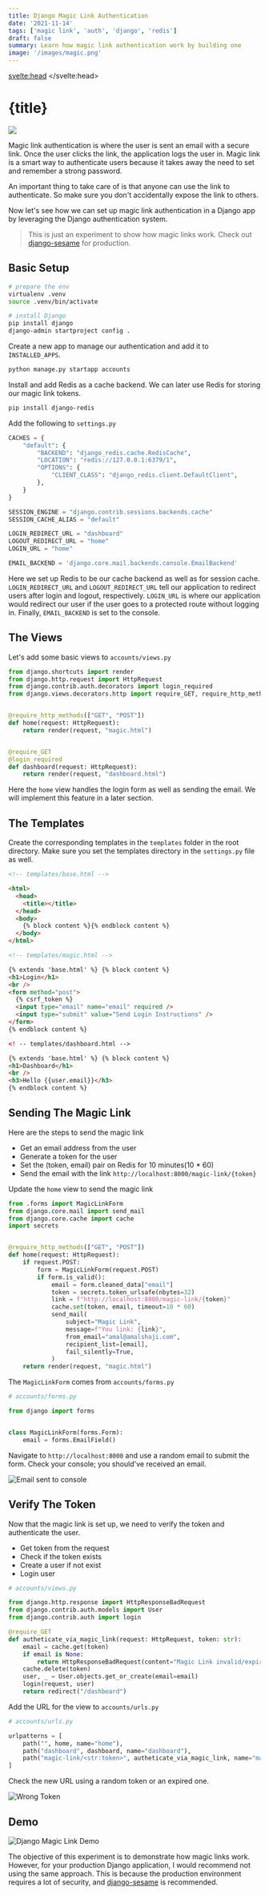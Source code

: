```yaml
---
title: Django Magic Link Authentication
date: '2021-11-14'
tags: ['magic link', 'auth', 'django', 'redis']
draft: false
summary: Learn how magic link authentication work by building one
image: '/images/magic.png'
---
```


<script>
    import Seo from '$lib/components/SEO.svelte';
    import Date from '$lib/components/Date.svelte';
</script>

<svelte:head>
    <Seo title={title} description={summary} image={image}></Seo>
</svelte:head>

<div class="text-center">
    <p><Date date={date}></Date></p>
    <h1>{title}</h1>
</div>

<img src={image}>

Magic link authentication is where the user is sent an email with a secure link. Once the user clicks the link, the application logs the user in. Magic link is a smart way to authenticate users because it takes away the need to set and remember a strong password.

An important thing to take care of is that anyone can use the link to authenticate. So make sure you don't accidentally expose the link to others.

Now let's see how we can set up magic link authentication in a Django app by leveraging the Django authentication system.

> This is just an experiment to show how magic links work. Check out [django-sesame](https://github.com/aaugustin/django-sesame) for production.

## Basic Setup

```bash
# prepare the env
virtualenv .venv
source .venv/bin/activate

# install Django
pip install django
django-admin startproject config .
```

Create a new app to manage our authentication and add it to `INSTALLED_APPS`.

```bash
python manage.py startapp accounts
```

Install and add Redis as a cache backend. We can later use Redis for storing our magic link tokens.

```bash
pip install django-redis
```

Add the following to `settings.py`

```python
CACHES = {
    "default": {
        "BACKEND": "django_redis.cache.RedisCache",
        "LOCATION": "redis://127.0.0.1:6379/1",
        "OPTIONS": {
            "CLIENT_CLASS": "django_redis.client.DefaultClient",
        },
    }
}

SESSION_ENGINE = "django.contrib.sessions.backends.cache"
SESSION_CACHE_ALIAS = "default"

LOGIN_REDIRECT_URL = "dashboard"
LOGOUT_REDIRECT_URL = "home"
LOGIN_URL = "home"

EMAIL_BACKEND = 'django.core.mail.backends.console.EmailBackend'
```

Here we set up Redis to be our cache backend as well as for session cache. `LOGIN_REDIRECT_URL` and `LOGOUT_REDIRECT_URL` tell our application to redirect users after login and logout, respectively. `LOGIN_URL` is where our application would redirect our user if the user goes to a protected route without logging in. Finally, `EMAIL_BACKEND` is set to the console.

## The Views

Let's add some basic views to `accounts/views.py`

```python
from django.shortcuts import render
from django.http.request import HttpRequest
from django.contrib.auth.decorators import login_required
from django.views.decorators.http import require_GET, require_http_methods


@require_http_methods(["GET", "POST"])
def home(request: HttpRequest):
    return render(request, "magic.html")


@require_GET
@login_required
def dashboard(request: HttpRequest):
    return render(request, "dashboard.html")
```

Here the `home` view handles the login form as well as sending the email. We will implement this feature in a later section.

## The Templates

Create the corresponding templates in the `templates` folder in the root directory. Make sure you set the templates directory in the `settings.py` file as well.

```html
<!-- templates/base.html -->

<html>
  <head>
    <title></title>
  </head>
  <body>
    {% block content %}{% endblock content %}
  </body>
</html>
```

```html
<!-- templates/magic.html -->

{% extends 'base.html' %} {% block content %}
<h1>Login</h1>
<br />
<form method="post">
  {% csrf_token %}
  <input type="email" name="email" required />
  <input type="submit" value="Send Login Instructions" />
</form>
{% endblock content %}
```

```html
<! -- templates/dashboard.html -->

{% extends 'base.html' %} {% block content %}
<h1>Dashboard</h1>
<br />
<h3>Hello {{user.email}}</h3>
{% endblock content %}
```

## Sending The Magic Link

Here are the steps to send the magic link

- Get an email address from the user
- Generate a token for the user
- Set the (token, email) pair on Redis for 10 minutes(10 \* 60)
- Send the email with the link `http://localhost:8000/magic-link/{token}`

Update the `home` view to send the magic link

```python
from .forms import MagicLinkForm
from django.core.mail import send_mail
from django.core.cache import cache
import secrets


@require_http_methods(["GET", "POST"])
def home(request: HttpRequest):
    if request.POST:
        form = MagicLinkForm(request.POST)
        if form.is_valid():
            email = form.cleaned_data["email"]
            token = secrets.token_urlsafe(nbytes=32)
            link = f"http://localhost:8000/magic-link/{token}"
            cache.set(token, email, timeout=10 * 60)
            send_mail(
                subject="Magic Link",
                message=f"You link: {link}",
                from_email="amal@amalshaji.com",
                recipient_list=[email],
                fail_silently=True,
            )
    return render(request, "magic.html")
```

The `MagicLinkForm` comes from `accounts/forms.py`

```python
# accounts/forms.py

from django import forms


class MagicLinkForm(forms.Form):
    email = forms.EmailField()
```

Navigate to `http://localhost:8000` and use a random email to submit the form. Check your console; you should've received an email.

![Email sent to console](https://cdn.hashnode.com/res/hashnode/image/upload/v1636878714640/vQ6y8Zy61.png)

## Verify The Token

Now that the magic link is set up, we need to verify the token and authenticate the user.

- Get token from the request
- Check if the token exists
- Create a user if not exist
- Login user

```python
# accounts/views.py

from django.http.response import HttpResponseBadRequest
from django.contrib.auth.models import User
from django.contrib.auth import login

@require_GET
def autheticate_via_magic_link(request: HttpRequest, token: str):
    email = cache.get(token)
    if email is None:
        return HttpResponseBadRequest(content="Magic Link invalid/expired")
    cache.delete(token)
    user, _ = User.objects.get_or_create(email=email)
    login(request, user)
    return redirect("/dashboard")
```

Add the URL for the view to `accounts/urls.py`

```python
# accounts/urls.py

urlpatterns = [
    path("", home, name="home"),
    path("dashboard", dashboard, name="dashboard"),
    path("magic-link/<str:token>", autheticate_via_magic_link, name="magic_link"),
]
```

Check the new URL using a random token or an expired one.

![Wrong Token](https://cdn.hashnode.com/res/hashnode/image/upload/v1636884872738/QuL2AzeAb.png)

## Demo

![Django Magic Link Demo](https://cdn.hashnode.com/res/hashnode/image/upload/v1636889184583/Z2w5oV9yJ.gif)

The objective of this experiment is to demonstrate how magic links work. However, for your production Django application, I would recommend not using the same approach. This is because the production environment requires a lot of security, and [django-sesame](https://github.com/aaugustin/django-sesame) is recommended.